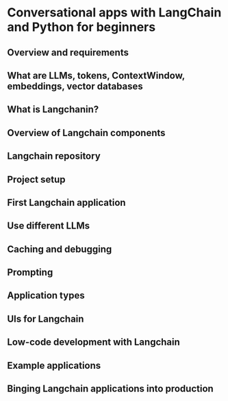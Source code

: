 # Conversational apps with LangChain and Python for beginners

## Overview and requirements

## What are LLMs, tokens, ContextWindow, embeddings, vector databases

## What is Langchanin?

## Overview of Langchain components

## Langchain repository

## Project setup

## First Langchain application

## Use different LLMs

## Caching and debugging

## Prompting

## Application types

## UIs for Langchain

## Low-code development with Langchain

## Example applications

## Binging Langchain applications into production
